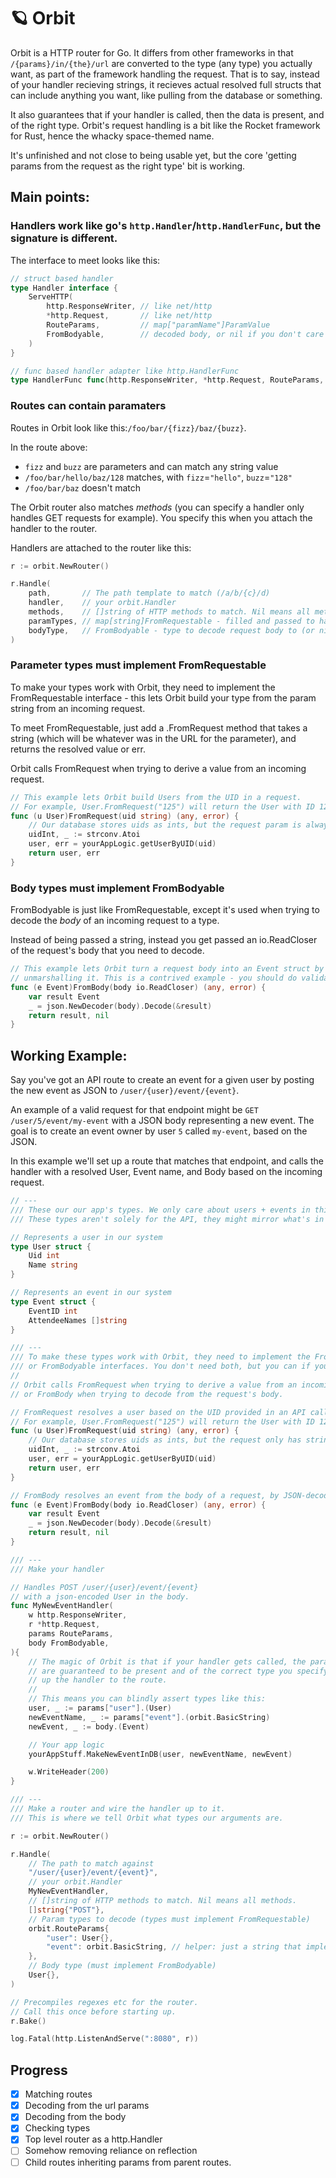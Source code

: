 # 🪐 Orbit

Orbit is a HTTP router for Go. It differs from other frameworks in that `/{params}/in/{the}/url` are converted to the type (any type) you actually want, as part of the framework handling the request. That is to say, instead of your handler recieving strings, it recieves
actual resolved full structs that can include anything you want, like pulling from the database or something.

It also guarantees that if your handler is called, then the data is present, and of the right type.
Orbit's request handling is a bit like the Rocket framework for Rust, hence the whacky space-themed name.

It's unfinished and not close to being usable yet, but the core 'getting params from the request as the right type' bit is working.

## Main points:

### Handlers work like go's `http.Handler`/`http.HandlerFunc`, but the signature is different.

The interface to meet looks like this:

```go
// struct based handler
type Handler interface {
    ServeHTTP(
        http.ResponseWriter, // like net/http
        *http.Request,       // like net/http
        RouteParams,         // map["paramName"]ParamValue
        FromBodyable,        // decoded body, or nil if you don't care
    )
}

// func based handler adapter like http.HandlerFunc
type HandlerFunc func(http.ResponseWriter, *http.Request, RouteParams, FromBodyable)
```

### Routes can contain paramaters

Routes in Orbit look like this:`/foo/bar/{fizz}/baz/{buzz}`.

In the route above:

- `fizz` and `buzz` are parameters and can match any string value
- `/foo/bar/hello/baz/128` matches, with `fizz`=`"hello"`, `buzz`=`"128"`
- `/foo/bar/baz` doesn't match

The Orbit router also matches _methods_ (you can specify a handler only handles GET requests for example).
You specify this when you attach the handler to the router.

Handlers are attached to the router like this:

```go
r := orbit.NewRouter()

r.Handle(
    path,       // The path template to match (/a/b/{c}/d)
    handler,    // your orbit.Handler
    methods,    // []string of HTTP methods to match. Nil means all methods.
    paramTypes, // map[string]FromRequestable - filled and passed to handler on request
    bodyType,   // FromBodyable - type to decode request body to (or nil to skip decoding)
)
```

### Parameter types must implement FromRequestable

To make your types work with Orbit, they need to implement the FromRequestable
interface - this lets Orbit build your type from the param string from an incoming request.

To meet FromRequestable, just add a .FromRequest method that takes a string (which will be
whatever was in the URL for the parameter), and returns the resolved value or err.

Orbit calls FromRequest when trying to derive a value from an incoming request.

```go
// This example lets Orbit build Users from the UID in a request.
// For example, User.FromRequest("125") will return the User with ID 125, or an error.
func (u User)FromRequest(uid string) (any, error) {
    // Our database stores uids as ints, but the request param is always a string.
    uidInt, _ := strconv.Atoi
    user, err = yourAppLogic.getUserByUID(uid)
    return user, err
}
```

### Body types must implement FromBodyable

FromBodyable is just like FromRequestable, except it's used when trying to decode the _body_
of an incoming request to a type.

Instead of being passed a string, instead you get passed an io.ReadCloser of the
request's body that you need to decode.

```go
// This example lets Orbit turn a request body into an Event struct by JSON
// unmarshalling it. This is a contrived example - you should do validation too.
func (e Event)FromBody(body io.ReadCloser) (any, error) {
    var result Event
    _ = json.NewDecoder(body).Decode(&result)
    return result, nil
}
```

## Working Example:

Say you've got an API route to create an event for a given user by posting the
new event as JSON to `/user/{user}/event/{event}`.

An example of a valid request for that endpoint might be `GET /user/5/event/my-event`
with a JSON body representing a new event. The goal is to create an event owner by
user `5` called `my-event`, based on the JSON.

In this example we'll set up a route that matches that endpoint, and calls the handler
with a resolved User, Event name, and Body based on the incoming request.

```go
// ---
/// These our our app's types. We only care about users + events in this example.
/// These types aren't solely for the API, they might mirror what's in our DB.

// Represents a user in our system
type User struct {
    Uid int
    Name string
}

// Represents an event in our system
type Event struct {
    EventID int
    AttendeeNames []string
}

/// ---
/// To make these types work with Orbit, they need to implement the FromRequestable
/// or FromBodyable interfaces. You don't need both, but you can if you want.
//
// Orbit calls FromRequest when trying to derive a value from an incoming request,
// or FromBody when trying to decode from the request's body.

// FromRequest resolves a user based on the UID provided in an API call.
// For example, User.FromRequest("125") will return the User with ID 125, or an error.
func (u User)FromRequest(uid string) (any, error) {
    // Our database stores uids as ints, but the request only has strings.
    uidInt, _ := strconv.Atoi
    user, err = yourAppLogic.getUserByUID(uid)
    return user, err
}

// FromBody resolves an event from the body of a request, by JSON-decoding it.
func (e Event)FromBody(body io.ReadCloser) (any, error) {
    var result Event
    _ = json.NewDecoder(body).Decode(&result)
    return result, nil
}

/// ---
/// Make your handler

// Handles POST /user/{user}/event/{event}
// with a json-encoded User in the body.
func MyNewEventHandler(
    w http.ResponseWriter,
    r *http.Request,
    params RouteParams,
    body FromBodyable,
){
    // The magic of Orbit is that if your handler gets called, the params and body
    // are guaranteed to be present and of the correct type you specify when wiring
    // up the handler to the route.
    //
    // This means you can blindly assert types like this:
    user, _ := params["user"].(User)
    newEventName, _ := params["event"].(orbit.BasicString)
    newEvent, _ := body.(Event)

    // Your app logic
    yourAppStuff.MakeNewEventInDB(user, newEventName, newEvent)

    w.WriteHeader(200)
}

/// ---
/// Make a router and wire the handler up to it.
/// This is where we tell Orbit what types our arguments are.

r := orbit.NewRouter()

r.Handle(
    // The path to match against
    "/user/{user}/event/{event}",
    // your orbit.Handler
    MyNewEventHandler,
    // []string of HTTP methods to match. Nil means all methods.
    []string{"POST"},
    // Param types to decode (types must implement FromRequestable)
    orbit.RouteParams{
        "user": User{},
        "event": orbit.BasicString, // helper: just a string that implements FromRequest.
    },
    // Body type (must implement FromBodyable)
    User{},
)

// Precompiles regexes etc for the router.
// Call this once before starting up.
r.Bake()

log.Fatal(http.ListenAndServe(":8080", r))


```

## Progress

- [x] Matching routes
- [x] Decoding from the url params
- [x] Decoding from the body
- [x] Checking types
- [x] Top level router as a http.Handler
- [ ] Somehow removing reliance on reflection
- [ ] Child routes inheriting params from parent routes.
